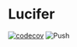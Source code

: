 # Lucifer
[![codecov](https://codecov.io/gh/Jujulego/lucifer/branch/master/graph/badge.svg?token=DsSTWLCARF)](https://codecov.io/gh/Jujulego/lucifer)
![Push](https://github.com/Jujulego/lucifer/workflows/Push/badge.svg)
